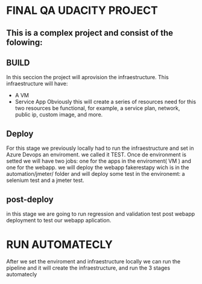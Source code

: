 # FINAL QA UDACITY PROJECT
## This is a complex project and consist of the folowing:

## BUILD
In this seccion the project will aprovision the infraestructure. This
infraestructure will have:
- A VM 
- Service App
Obviously this will create a series of resources need for this two resources
be functional, for example, a service plan, network, public ip, custom image,
and more.

## Deploy
For this stage we previously locally had to run the infraestructure and set
in Azure Devops an enviroment. we called it TEST. 
Once de environment is setted we will have two jobs: one for the apps in the
enviroment( VM ) and one for the webapp.
we will deploy the webapp fakerestapy wich is in the automation/jmeter/ folder
and will deploy some test in the environemt: a selenium test and a jmeter test.

## post-deploy
in this stage we are going to run regression and validation test post webapp
deployment to test our webapp aplication.

# RUN AUTOMATECLY

After we set the enviroment and infraestructure locally we can run the pipeline
and it will create the infraestructure, and run the 3 stages automatecly
